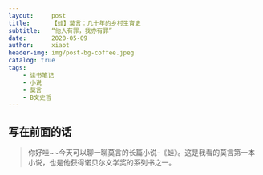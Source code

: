 ```yaml
---
layout:     post
title:      【蛙】莫言：几十年的乡村生育史
subtitle:   “他人有罪，我亦有罪”
date:       2020-05-09
author:     xiaot
header-img: img/post-bg-coffee.jpeg
catalog: true
tags:
    - 读书笔记
    - 小说
    - 莫言
    - B文史哲
---
```

## 写在前面的话

>你好哇~~今天可以聊一聊莫言的长篇小说-《蛙》。这是我看的莫言第一本小说，也是他获得诺贝尔文学奖的系列书之一。 


